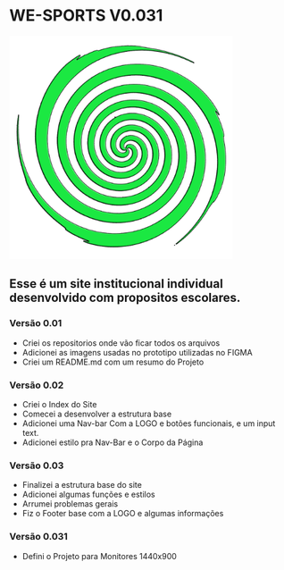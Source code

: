 #  WE-SPORTS V0.031

<img src="Imagens/logo.png" style="width: 400px" alt="My cool logo"/>

## Esse é um site institucional individual desenvolvido com propositos escolares.

### Versão 0.01
- Criei os repositorios onde vão ficar todos os arquivos
- Adicionei as imagens usadas no prototipo utilizadas no FIGMA
- Criei um README.md com um resumo do Projeto

### Versão 0.02
- Criei o Index do Site
- Comecei a desenvolver a estrutura base
- Adicionei uma Nav-bar Com a LOGO e botões funcionais, e um input text.
- Adicionei estilo pra Nav-Bar e o Corpo da Página

### Versão 0.03
- Finalizei a estrutura base do site
- Adicionei algumas funções e estilos
- Arrumei problemas gerais
- Fiz o Footer base com a LOGO e algumas informações

### Versão 0.031
- Defini o Projeto para Monitores 1440x900

